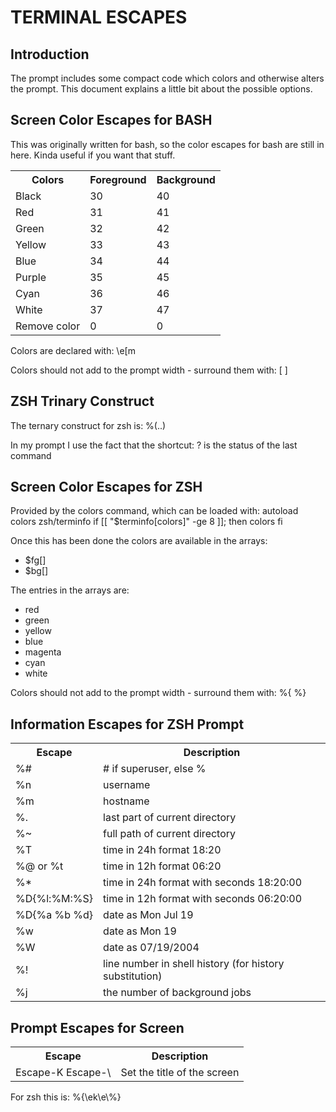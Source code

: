 TERMINAL ESCAPES
================

Introduction
------------

The prompt includes some compact code which colors and otherwise alters the prompt. This document explains a little bit about the possible options.

Screen Color Escapes for BASH
-----------------------------

This was originally written for bash, so the color escapes for bash are still in here. Kinda useful if you want that stuff.

<table>
    <tr>
        <th>Colors</th>
        <th>Foreground</th>
        <th>Background</th>
    </tr>
    <tr><td>Black</td><td>30</td><td>40</td></tr>
    <tr><td>Red</td><td>31</td><td>41</td></tr>
    <tr><td>Green</td><td>32</td><td>42</td></tr>
    <tr><td>Yellow</td><td>33</td><td>43</td></tr>
    <tr><td>Blue</td><td>34</td><td>44</td></tr>
    <tr><td>Purple</td><td>35</td><td>45</td></tr>
    <tr><td>Cyan</td><td>36</td><td>46</td></tr>
    <tr><td>White</td><td>37</td><td>47</td></tr>
    <tr><td>Remove color</td><td>0</td><td>0</td></tr>
</table>

Colors are declared with:
    \e[<number>m

Colors should not add to the prompt width - surround them with:
    \[ \]


ZSH Trinary Construct
---------------------

The ternary construct for zsh is:
    %(<condition>.<true>.<false>)

In my prompt I use the fact that the shortcut:
    ?
is the status of the last command

Screen Color Escapes for ZSH
----------------------------

Provided by the colors command, which can be loaded with:
    autoload colors zsh/terminfo
    if [[ "$terminfo[colors]" -ge 8 ]]; then
            colors
    fi

Once this has been done the colors are available in the arrays:

* $fg[]
* $bg[]

The entries in the arrays are:

* red
* green
* yellow
* blue
* magenta
* cyan
* white

Colors should not add to the prompt width - surround them with:
    %{ %}

Information Escapes for ZSH Prompt
----------------------------------

<table>
    <tr>
        <th>Escape</th>
        <th>Description</th>
    </tr>
    <tr><td>%#</td><td># if superuser, else %</td></tr>
    <tr><td>%n</td><td>username</td></tr>
    <tr><td>%m</td><td>hostname</td></tr>
    <tr><td>%.</td><td>last part of current directory</td></tr>
    <tr><td>%~</td><td>full path of current directory</td></tr>
    <tr><td>%T</td><td>time in 24h format 18:20</td></tr>
    <tr><td>%@ or %t</td><td>time in 12h format 06:20</td></tr>
    <tr><td>%*</td><td>time in 24h format with seconds 18:20:00</td></tr>
    <tr><td>%D{%l:%M:%S}</td><td>time in 12h format with seconds 06:20:00</td></tr>
    <tr><td>%D{%a %b %d}</td><td>date as Mon Jul 19</td></tr>
    <tr><td>%w</td><td>date as Mon 19</td></tr>
    <tr><td>%W</td><td>date as 07/19/2004</td></tr>
    <tr><td>%!</td><td>line number in shell history (for history substitution)</td></tr>
    <tr><td>%j</td><td>the number of background jobs</td></tr>
</table>

Prompt Escapes for Screen
-------------------------

<table>
    <tr>
        <th>Escape</th>
        <th>Description</th>
    </tr>
    <tr><td>Escape-K Escape-\</td><td>Set the title of the screen</td></tr>
</table>

For zsh this is:
    %{\ek\e\\%}

